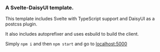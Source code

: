 ### A Svelte-DaisyUI template.

This template includes Svelte with TypeScript support and DaisyUI as a postcss plugin.

It also includes autoprefixer and uses esbuild to build the client.

Simply `npm i` and then `npm start` and go to [localhost:5000](http://localhost:5000)

